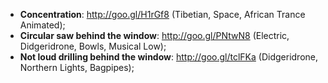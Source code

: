 * **Concentration**: http://goo.gl/H1rGf8 (Tibetian, Space, African Trance Animated);
* **Circular saw behind the window**: http://goo.gl/PNtwN8 (Electric, Didgeridrone, Bowls, Musical Low);
* **Not loud drilling behind the window**: http://goo.gl/tclFKa (Didgeridrone, Northern Lights, Bagpipes);
